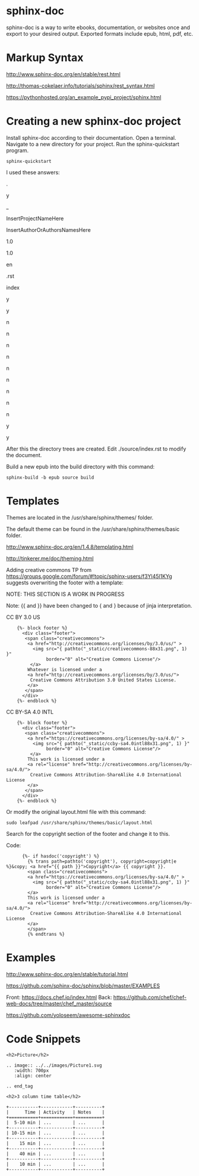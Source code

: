 # sphinx-doc
sphinx-doc is a way to write ebooks, documentation, or websites once and export to your desired output.  Exported formats include epub, html, pdf, etc.

# Markup Syntax
http://www.sphinx-doc.org/en/stable/rest.html

http://thomas-cokelaer.info/tutorials/sphinx/rest_syntax.html

https://pythonhosted.org/an_example_pypi_project/sphinx.html

# Creating a new sphinx-doc project

Install sphinx-doc according to their documentation.  Open a terminal.  Navigate to a new directory for your project.  Run the sphinx-quickstart program.

```sphinx-quickstart```

I used these answers:

.

y

_

InsertProjectNameHere

InsertAuthorOrAuthorsNamesHere

1.0

1.0

en

.rst

index

y

y

n

n

n

n

n

n

n

n

n

y

y

After this the directory trees are created.  Edit ./source/index.rst to modify the document.

Build a new epub into the build directory with this command:

```sphinx-build -b epub source build```

# Templates

Themes are located in the /usr/share/sphinx/themes/ folder.

The default theme can be found in the /usr/share/sphinx/themes/basic folder.

http://www.sphinx-doc.org/en/1.4.8/templating.html

http://tinkerer.me/doc/theming.html

Adding creative commons
TP from https://groups.google.com/forum/#!topic/sphinx-users/f3Yl45l1KYg suggests overwriting the footer with a template:

NOTE: THIS SECTION IS A WORK IN PROGRESS

Note: {{ and }} have been changed to { and } because of jinja interpretation.

CC BY 3.0 US
```
    {%- block footer %}
      <div class="footer">
       <span class="creativecommons">
        <a href="http://creativecommons.org/licenses/by/3.0/us/" >
          <img src="{ pathto("_static/creativecommons-88x31.png", 1) }"
               border="0" alt="Creative Commons License"/>
         </a>
        Whatever is licensed under a
        <a href="http://creativecommons.org/licenses/by/3.0/us/">
         Creative Commons Attribution 3.0 United States License.
        </a>
       </span>
      </div>
    {%- endblock %}
```

CC BY-SA 4.0 INTL
```
    {%- block footer %}
      <div class="footer">
       <span class="creativecommons">
        <a href="https://creativecommons.org/licenses/by-sa/4.0/" >
          <img src="{ pathto("_static/ccby-sa4.0intl88x31.png", 1) }"
               border="0" alt="Creative Commons License"/>
         </a>
        This work is licensed under a 
        <a rel="license" href="http://creativecommons.org/licenses/by-sa/4.0/">
         Creative Commons Attribution-ShareAlike 4.0 International License
        </a>
       </span>
      </div>
    {%- endblock %}
```
Or modify the original layout.html file with this command:

```
sudo leafpad /usr/share/sphinx/themes/basic/layout.html
```

Search for the copyright section of the footer and change it to this.

Code:

```
      {%- if hasdoc('copyright') %}
        {% trans path=pathto('copyright'), copyright=copyright|e %}&copy; <a href="{{ path }}">Copyright</a> {{ copyright }}.
        <span class="creativecommons">
        <a href="https://creativecommons.org/licenses/by-sa/4.0/" >
          <img src="{ pathto("_static/ccby-sa4.0intl88x31.png", 1) }"
               border="0" alt="Creative Commons License"/>
        </a>
        This work is licensed under a 
        <a rel="license" href="http://creativecommons.org/licenses/by-sa/4.0/">
         Creative Commons Attribution-ShareAlike 4.0 International License
        </a>
        </span>
        {% endtrans %}
```

# Examples
http://www.sphinx-doc.org/en/stable/tutorial.html

https://github.com/sphinx-doc/sphinx/blob/master/EXAMPLES

Front: https://docs.chef.io/index.html Back: https://github.com/chef/chef-web-docs/tree/master/chef_master/source

https://github.com/yoloseem/awesome-sphinxdoc


# Code Snippets

```
<h2>Picture</h2>

.. image:: ../../images/Picture1.svg
   :width: 700px
   :align: center

.. end_tag

<h2>3 column time table</h2>

+-----------+------------+----------+
|      Time | Activity   | Notes    |
+===========+============+==========+
|  5-10 min | ...        | ...      |
+-----------+------------+----------+
| 10-15 min | ...        | ...      |
+-----------+------------+----------+
|    15 min | ...        | ...      |
+-----------+------------+----------+
|    40 min | ...        | ...      |
+-----------+------------+----------+
|    10 min | ...        | ...      |
+-----------+------------+----------+
```
